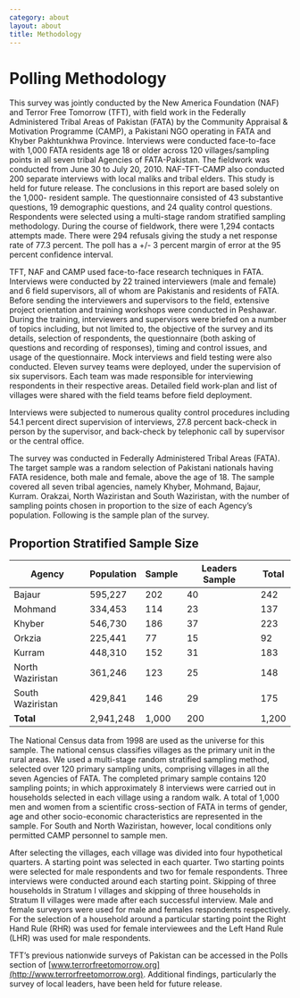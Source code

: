 ```yaml
---
category: about
layout: about
title: Methodology
---
```

# Polling Methodology
This survey was jointly conducted by the New America Foundation (NAF) and Terror Free Tomorrow (TFT), with field work in the Federally Administered Tribal Areas of Pakistan (FATA) by the Community Appraisal & Motivation Programme (CAMP), a Pakistani NGO operating in FATA and Khyber Pakhtunkhwa Province. Interviews were conducted face-to-face with 1,000 FATA residents age 18 or older across 120 villages/sampling points in all seven tribal Agencies of FATA-Pakistan. The fieldwork was conducted from June 30 to July 20, 2010. NAF-TFT-CAMP also conducted 200 separate interviews with local maliks and tribal elders. This study is held for future release. The conclusions in this report are based solely on the 1,000- resident sample.
The questionnaire consisted of 43 substantive questions, 19 demographic questions, and 24 quality control questions. Respondents were selected using a multi-stage random stratified sampling methodology. During the course of fieldwork, there were 1,294 contacts attempts made. There were 294 refusals giving the study a net response rate of 77.3 percent. The poll has a +/- 3 percent margin of error at the 95 percent confidence interval.

TFT, NAF and CAMP used face-to-face research techniques in FATA. Interviews were conducted by 22 trained interviewers (male and female) and 6 field supervisors, all of whom are Pakistanis and residents of FATA.
Before sending the interviewers and supervisors to the field, extensive project orientation and training workshops were conducted in Peshawar. During the training, interviewers and supervisors were briefed on a number of topics including, but not limited to, the objective of the survey and its details, selection of respondents, the questionnaire (both asking of questions and recording of responses), timing and control issues, and usage of the questionnaire. Mock interviews and field testing were also conducted.
Eleven survey teams were deployed, under the supervision of six supervisors. Each team was made responsible for interviewing respondents in their respective areas. Detailed field work-plan and list of villages were shared with the field teams before field deployment.

Interviews were subjected to numerous quality control procedures including 54.1 percent direct supervision of interviews, 27.8 percent back-check in person by the supervisor, and back-check by telephonic call by supervisor or the central office.

The survey was conducted in Federally Administered Tribal Areas (FATA). The target sample was a random selection of Pakistani nationals having FATA residence, both male and female, above the age of 18. The sample covered all seven tribal agencies, namely Khyber, Mohmand, Bajaur, Kurram. Orakzai, North Waziristan and South Waziristan, with the number of sampling points chosen in proportion to the size of each Agency’s population. Following is the sample plan of the survey.

## Proportion Stratified Sample Size 

<table>
<thead>
<tr>
  <th>Agency</th>
  <th>Population</th>
  <th>Sample</th>
  <th>Leaders Sample</th>
  <th>Total</th>
</tr>
</thead>

<tbody><tr>
  <td>Bajaur</td>
  <td>595,227</td>
  <td>202</td>
  <td>40</td>
  <td>242</td>
</tr>
<tr>
  <td>Mohmand</td>
  <td>334,453</td>
  <td>114</td>
  <td>23</td>
  <td>137</td>
</tr>
<tr>
  <td>Khyber</td>
  <td>546,730</td>
  <td>186</td>
  <td>37</td>
  <td>223</td>
</tr>
<tr>
  <td>Orkzia</td>
  <td>225,441</td>
  <td>77</td>
  <td>15</td>
  <td>92</td>
</tr>
<tr>
  <td>Kurram</td>
  <td>448,310</td>
  <td>152</td>
  <td>31</td>
  <td>183</td>
</tr>
<tr>
  <td>North Waziristan</td>
  <td>361,246</td>
  <td>123</td>
  <td>25</td>
  <td>148</td>
</tr>
<tr>
  <td>South Waziristan</td>
  <td>429,841</td>
  <td>146</td>
  <td>29</td>
  <td>175</td>
</tr>
<tr>
  <td><strong>Total</strong></td>
  <td>2,941,248</td>
  <td>1,000</td>
  <td>200</td>
  <td>1,200</td>
</tr>

</tbody></table>

The National Census data from 1998 are used as the universe for this sample. The national census classifies villages as the primary unit in the rural areas. We used a multi-stage random stratified sampling method, selected over 120 primary sampling units, comprising villages in all the seven Agencies of FATA. The completed primary sample contains 120 sampling points; in which approximately 8 interviews were carried out in households selected in each village using a random walk. A total of 1,000 men and women from a scientific cross-section of FATA in terms of gender, age and other socio-economic characteristics are represented in the sample. For South and North Waziristan, however, local conditions only permitted CAMP personnel to sample men.

After selecting the villages, each village was divided into four hypothetical quarters. A starting point was selected in each quarter. Two starting points were selected for male respondents and two for female respondents. Three interviews were conducted around each starting point. Skipping of three households in Stratum I villages and skipping of three households in Stratum II villages were made after each successful interview. Male and female surveyors were used for male and females respondents respectively. For the selection of a household around a particular starting point the Right Hand Rule (RHR) was used for female interviewees and the Left Hand Rule (LHR) was used for male respondents.

TFT’s previous nationwide surveys of Pakistan can be accessed in the Polls section of [www.terrorfreetomorrow.org](http://www.terrorfreetomorrow.org).	Additional findings, particularly the survey of local leaders, have been held for future release.
